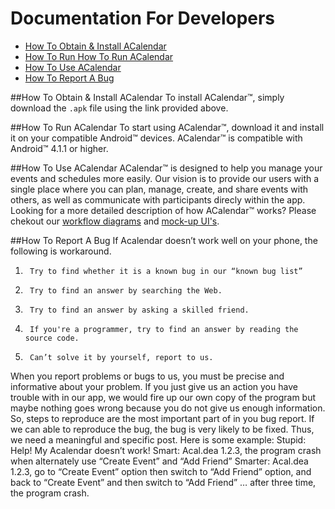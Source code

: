 # Documentation For Developers

* [How To Obtain & Install ACalendar](#how-to-obtain-&-install-acalendar)
* [How To Run How To Run ACalendar](#how-to-run-acalendar)
* [How To Use ACalendar](#how-to-use-acalenar)
* [How To Report A Bug](#how-to-report-a-bug)

##How To Obtain & Install ACalendar
To install ACalendar™, simply download the `.apk` file using the link provided above.

##How To Run ACalendar
To start using ACalendar™, download it and install it on your compatible Android™ devices. ACalendar™ is compatible with Android™ 4.1.1 or higher.

##How To Use ACalendar
ACalendar™ is designed to help you manage your events and schedules more easily. Our vision is to provide our users with a single place where you can plan, manage, create, and share events with others, as well as communicate with participants direcly within the app.
Looking for a more detailed description of how ACalendar™ works? Please chekout our [workflow diagrams](https://github.com/CSE403DEATHEATERS/cse403-16au-ACal/blob/gh-pages/ACal_Documents/ACal_UIDiagrams.pdf) and [mock-up UI's](https://github.com/CSE403DEATHEATERS/cse403-16au-ACal/blob/gh-pages/ACal_Documents/ACal_UIDiagrams.pdf).

##How To Report A Bug
If Acalendar doesn’t work well on your phone, the following is workaround.
1.      Try to find whether it is a known bug in our “known bug list”
2.      Try to find an answer by searching the Web.
3.      Try to find an answer by asking a skilled friend.
4.      If you're a programmer, try to find an answer by reading the source code.
5.      Can’t solve it by yourself, report to us.
When you report problems or bugs to us, you must be precise and informative about your problem. If you just give us an action you have trouble with in our app, we would fire up our own copy of the program but maybe nothing goes wrong because you do not give us enough information. So, steps to reproduce are the most important part of in you bug report. If we can able to reproduce the bug, the bug is very likely to be fixed. Thus, we need a meaningful and specific post. Here is some example:
Stupid: Help! My Acalendar doesn’t work!
Smart: Acal.dea 1.2.3, the program crash when alternately use “Create Event” and “Add Friend”
Smarter: Acal.dea 1.2.3, go to “Create Event” option then switch to “Add Friend” option, and back to “Create Event” and then switch to “Add Friend” … after three time, the program crash.
